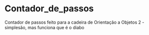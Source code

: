 # Contador_de_passos
Contador de passos feito para a cadeira de Orientação a Objetos 2 - simplesão, mas funciona que é o diabo
